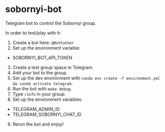 # sobornyi-bot
Telegram bot to control the Sobornyi group.

In order to test/play with it:
1. Create a bot here: `@BotFather`
2. Set up the environment variable:
- SOBORNYI_BOT_API_TOKEN
3. Create a test group space in Telegram.
4. Add your bot to the group.
5. Set up the dev environment with `conda env create -f environment.yml && conda activate telegram`.
6. Run the bot with `make debug`.
7. Type `/info` in your group.
8. Set up the environment variables:
- TELEGRAM_ADMIN_ID
- TELEGRAM_SOBORNYI_CHAT_ID
9. Rerun the bot and enjoy!
